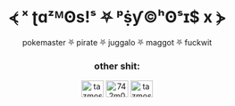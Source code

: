 <h1 align="center">⦓ ˣ ʈɑᶻᴹʘs!ˢ ⛧ ᵖṩƴ©ʰʘˢɪ$ x ⦔</h1>
<p align="center">pokemaster ⛧ pirate ⛧ juggalo ⛧ maggot ⛧ fuckwit</p>


<h3 align="center">other shit:</h3>
<p align="center">
<a href="https://dev.to/tazmosis" target="blank"><img align="center" src="https://raw.githubusercontent.com/rahuldkjain/github-profile-readme-generator/master/src/images/icons/Social/devto.svg" alt="tazmosis" height="30" width="40" /></a>
<a href="https://twitter.com/742m0515" target="blank"><img align="center" src="https://raw.githubusercontent.com/rahuldkjain/github-profile-readme-generator/master/src/images/icons/Social/twitter.svg" alt="742m0515" height="30" width="40" /></a>
<a href="https://instagram.com/tazmosis" target="blank"><img align="center" src="https://raw.githubusercontent.com/rahuldkjain/github-profile-readme-generator/master/src/images/icons/Social/instagram.svg" alt="tazmosis" height="30" width="40" /></a>
</p>
